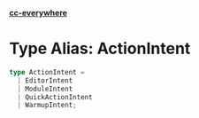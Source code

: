 [**cc-everywhere**](../../../../../index.md)

<HorizontalLine />

# Type Alias: ActionIntent

```ts
type ActionIntent = 
  | EditorIntent
  | ModuleIntent
  | QuickActionIntent
  | WarmupIntent;
```
